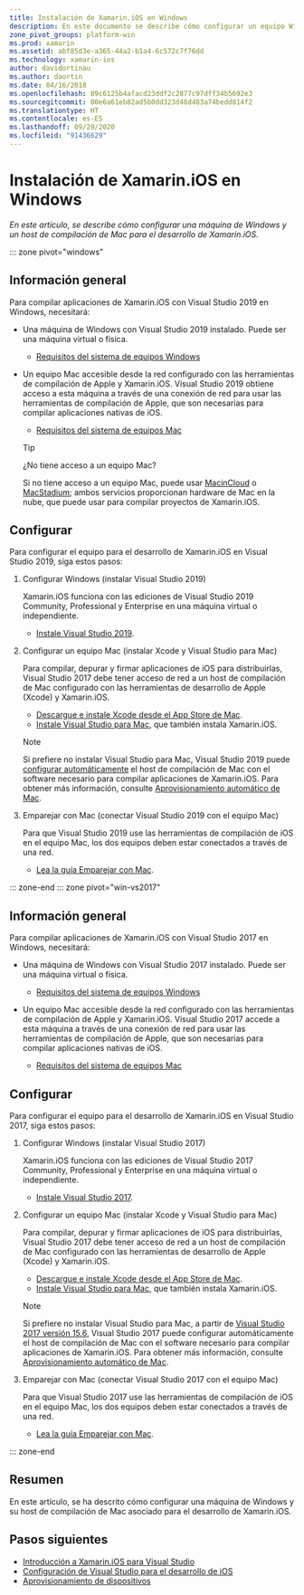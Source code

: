 ```yaml
---
title: Instalación de Xamarin.iOS en Windows
description: En este documento se describe cómo configurar un equipo Windows, como configurar un host de compilación de Mac y cómo emparejar el equipo Windows con el host de compilación de Mac para el desarrollo de Xamarin.iOS.
zone_pivot_groups: platform-win
ms.prod: xamarin
ms.assetid: abf85d3e-a365-44a2-b1a4-6c572c7f76dd
ms.technology: xamarin-ios
author: davidortinau
ms.author: daortin
ms.date: 04/16/2018
ms.openlocfilehash: 89c6125b4afacd23ddf2c2877c97dff34b5692e3
ms.sourcegitcommit: 00e6a61eb82ad5b0dd323d48d483a74bedd814f2
ms.translationtype: HT
ms.contentlocale: es-ES
ms.lasthandoff: 09/29/2020
ms.locfileid: "91436629"
---
```

# <a name="installing-xamarinios-on-windows"></a>Instalación de Xamarin.iOS en Windows

_En este artículo, se describe cómo configurar una máquina de Windows y un host de compilación de Mac para el desarrollo de Xamarin.iOS._

::: zone pivot="windows"

## <a name="overview"></a>Información general

Para compilar aplicaciones de Xamarin.iOS con Visual Studio 2019 en Windows, necesitará:

- Una máquina de Windows con Visual Studio 2019 instalado. Puede ser una máquina virtual o física.

  - [Requisitos del sistema de equipos Windows](~/cross-platform/get-started/requirements.md#windows-requirements)

- Un equipo Mac accesible desde la red configurado con las herramientas de compilación de Apple y Xamarin.iOS. Visual Studio 2019 obtiene acceso a esta máquina a través de una conexión de red para usar las herramientas de compilación de Apple, que son necesarias para compilar aplicaciones nativas de iOS.

  - [Requisitos del sistema de equipos Mac](~/cross-platform/get-started/requirements.md#macos-requirements)

  > [!TIP]
  > ¿No tiene acceso a un equipo Mac?
  >
  > Si no tiene acceso a un equipo Mac, puede usar [MacinCloud](https://www.macincloud.com/pages/visual-studio-mac.html) o [MacStadium](https://www.macstadium.com/); ambos servicios proporcionan hardware de Mac en la nube, que puede usar para compilar proyectos de Xamarin.iOS.

## <a name="setup"></a>Configurar

Para configurar el equipo para el desarrollo de Xamarin.iOS en Visual Studio 2019, siga estos pasos:

1. Configurar Windows (instalar Visual Studio 2019)

    Xamarin.iOS funciona con las ediciones de Visual Studio 2019 Community, Professional y Enterprise en una máquina virtual o independiente.

    - [Instale Visual Studio 2019](~/get-started/installation/windows.md).

2. Configurar un equipo Mac (instalar Xcode y Visual Studio para Mac)

    Para compilar, depurar y firmar aplicaciones de iOS para distribuirlas, Visual Studio 2017 debe tener acceso de red a un host de compilación de Mac configurado con las herramientas de desarrollo de Apple (Xcode) y Xamarin.iOS.

    - [Descargue e instale Xcode desde el App Store de Mac](https://itunes.apple.com/us/app/xcode/id497799835?mt=12).
    - [Instale Visual Studio para Mac](/visualstudio/mac/installation), que también instala Xamarin.iOS.

    > [!NOTE]
    > Si prefiere no instalar Visual Studio para Mac, Visual Studio 2019 puede [configurar automáticamente](/visualstudio/releasenotes/vs2017-relnotes#automatic-macos-provisioning) el host de compilación de Mac con el software necesario para compilar aplicaciones de Xamarin.iOS.
    > Para obtener más información, consulte [Aprovisionamiento automático de Mac](~/ios/get-started/installation/windows/connecting-to-mac/index.md#automatic-mac-provisioning).

3. Emparejar con Mac (conectar Visual Studio 2019 con el equipo Mac)

    Para que Visual Studio 2019 use las herramientas de compilación de iOS en el equipo Mac, los dos equipos deben estar conectados a través de una red.

    - [Lea la guía Emparejar con Mac](~/ios/get-started/installation/windows/connecting-to-mac/index.md).

::: zone-end
::: zone pivot="win-vs2017"

## <a name="overview"></a>Información general

Para compilar aplicaciones de Xamarin.iOS con Visual Studio 2017 en Windows, necesitará:

- Una máquina de Windows con Visual Studio 2017 instalado. Puede ser una máquina virtual o física.
  - [Requisitos del sistema de equipos Windows](~/cross-platform/get-started/requirements.md#windows-requirements)

- Un equipo Mac accesible desde la red configurado con las herramientas de compilación de Apple y Xamarin.iOS. Visual Studio 2017 accede a esta máquina a través de una conexión de red para usar las herramientas de compilación de Apple, que son necesarias para compilar aplicaciones nativas de iOS.
  - [Requisitos del sistema de equipos Mac](~/cross-platform/get-started/requirements.md#macos-requirements)

## <a name="setup"></a>Configurar

Para configurar el equipo para el desarrollo de Xamarin.iOS en Visual Studio 2017, siga estos pasos:

1. Configurar Windows (instalar Visual Studio 2017)

    Xamarin.iOS funciona con las ediciones de Visual Studio 2017 Community, Professional y Enterprise en una máquina virtual o independiente.

    - [Instale Visual Studio 2017](~/get-started/installation/windows.md).

2. Configurar un equipo Mac (instalar Xcode y Visual Studio para Mac)

    Para compilar, depurar y firmar aplicaciones de iOS para distribuirlas, Visual Studio 2017 debe tener acceso de red a un host de compilación de Mac configurado con las herramientas de desarrollo de Apple (Xcode) y Xamarin.iOS.

    - [Descargue e instale Xcode desde el App Store de Mac](https://itunes.apple.com/us/app/xcode/id497799835?mt=12).
    - [Instale Visual Studio para Mac](/visualstudio/mac/installation), que también instala Xamarin.iOS.

    > [!NOTE]
    > Si prefiere no instalar Visual Studio para Mac, a partir de [Visual Studio 2017 versión 15.6](/visualstudio/releasenotes/vs2017-relnotes#automatic-macos-provisioning), Visual Studio 2017 puede configurar automáticamente el host de compilación de Mac con el software necesario para compilar aplicaciones de Xamarin.iOS. Para obtener más información, consulte [Aprovisionamiento automático de Mac](~/ios/get-started/installation/windows/connecting-to-mac/index.md#automatic-mac-provisioning).

3. Emparejar con Mac (conectar Visual Studio 2017 con el equipo Mac)

    Para que Visual Studio 2017 use las herramientas de compilación de iOS en el equipo Mac, los dos equipos deben estar conectados a través de una red.

    - [Lea la guía Emparejar con Mac](~/ios/get-started/installation/windows/connecting-to-mac/index.md).

::: zone-end

## <a name="summary"></a>Resumen

En este artículo, se ha descrito cómo configurar una máquina de Windows y su host de compilación de Mac asociado para el desarrollo de Xamarin.iOS.

## <a name="next-steps"></a>Pasos siguientes

- [Introducción a Xamarin.iOS para Visual Studio](introduction-to-xamarin-ios-for-visual-studio.md)
- [Configuración de Visual Studio para el desarrollo de iOS](config-options.md)
- [Aprovisionamiento de dispositivos](~/ios/get-started/installation/device-provisioning/index.md)